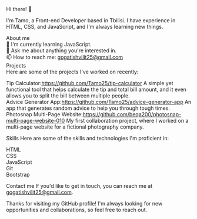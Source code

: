 Hi there! 👋

I'm Tamo, a Front-end Developer based in Tbilisi. I have experience in HTML, CSS, and JavaScript, and I'm always learning new things.

About me  
🌱 I'm currently learning JavaScript.   
💬 Ask me about anything you're interested in.  
📫 How to reach me: gogatishvilit25@gmail.com   
Projects  
Here are some of the projects I've worked on recently:  

Tip Calculator:https://github.com/Tamo25/tip-calculator A simple yet functional tool that helps calculate the tip and total bill amount, and it even allows you to split the bill between multiple people.  
Advice Generator App:https://github.com/Tamo25/advice-generator-app An app that generates random advice to help you through tough times.  
Photosnap Multi-Page Website:https://github.com/beqa200/photosnap-multi-page-website-010 My first collaboration project, where I worked on a multi-page website for a fictional photography company. 

Skills
Here are some of the skills and technologies I'm proficient in:

HTML  
CSS   
JavaScript  
Git   
Bootstrap

Contact me
If you'd like to get in touch, you can reach me at gogatishvilit25@gmail.com.

Thanks for visiting my GitHub profile! I'm always looking for new opportunities and collaborations, so feel free to reach out.
